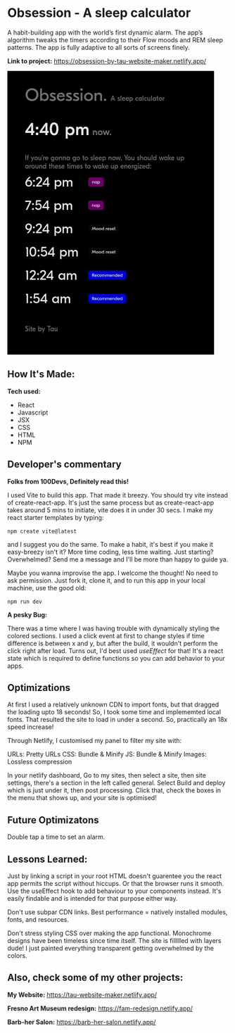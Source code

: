# Obsession - A sleep calculator
A habit-building app with the world’s first dynamic alarm. The app’s algorithm tweaks the timers according to their Flow moods and REM sleep patterns. The app is fully adaptive to all sorts of screens finely. 

**Link to project:**  https://obsession-by-tau-website-maker.netlify.app/ 

![Landing page Screenshot](https://github.com/FreelancingTwin/obsession/blob/main/public/Screenshot_2023-01-29%20Obsession.png)

## How It's Made:

**Tech used:** 
<ul>
    <li>React</li>
    <li>Javascript</li>
    <li>JSX</li>
    <li>CSS</li>
    <li>HTML</li>
    <li>NPM</li>
</ul>

## Developer's commentary

**Folks from 100Devs, Definitely read this!**

I used Vite to build this app. That made it breezy. You should try vite instead of create-react-app. It's just the same process but as create-react-app takes around 5 mins to initiate, vite does it in under 30 secs. I make my react starter templates by typing: 

```
npm create vite@latest
```
and I suggest you do the same. To make a habit, it's best if you make it easy-breezy isn't it? More time coding, less time waiting. Just starting? Overwhelmed? Send me a message and I'll be more than happy to guide ya.

 Maybe you wanna improvise the app. I welcome the thought! No need to ask permission. Just fork it, clone it, and to run this app in your local machine, use the good old:
```
npm run dev
```

**A pesky Bug:**

There was a time where I was having trouble with dynamically styling the colored sections. I used a click event at first to change styles if time difference is between x and y, but after the build, it wouldn't perform the click right after load. 
Turns out, I'd best used *useEffect* for that! It's a react state which is required to define functions so you can add behavior to your apps. 

## Optimizations
 
At first I used a relatively unknown CDN to import fonts, but that dragged the loading upto 18 seconds! So, I took some time and implememted local fonts. That resulted the site to load in under a second. So, practically an 18x speed increase!

Through Netlify, I customised my panel to filter my site with: 

URLs:
    Pretty URLs
CSS:
    Bundle & Minify
JS: 
    Bundle & Minify
Images:
    Lossless compression

In your netlify dashboard, Go to my sites, then select a site, then site settings, there's a section in the left called general. Select Build and deploy which is just under it, then post processing. Click that, check the boxes in the menu that shows up, and your site is optimised!

## Future Optimizatons
Double tap a time to set an alarm.

## Lessons Learned:

Just by linking a script in your root HTML doesn't guarentee you the react app permits the script without hiccups. Or that the browser runs it smooth. Use the useEffect hook to add behaviour to your components instead. It's easily findable and is intended for that purpose either way.

Don't use subpar CDN links. Best performance = natively installed modules, fonts, and resources.

Don't stress styling CSS over making the app functional. Monochrome designs have been timeless since time itself. The site is fillllled with layers dude! I just painted everything transparent getting overwhelmed by the colors.


## Also, check some of my other projects:

**My Website:** https://tau-website-maker.netlify.app/

**Fresno Art Museum redesign:** https://fam-redesign.netlify.app/

**Barb-her Salon:** https://barb-her-salon.netlify.app/



